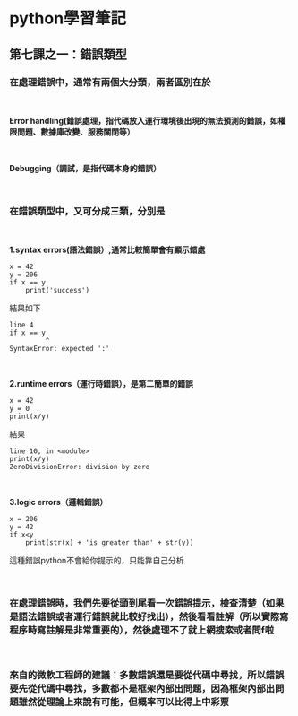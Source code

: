# python學習筆記
## 第七課之一：錯誤類型
### 在處理錯誤中，通常有兩個大分類，兩者區別在於

<br>

**Error handling(錯誤處理，指代碼放入運行環境後出現的無法預測的錯誤，如權限問題、數據庫改變、服務關閉等）**

<br>

**Debugging（調試，是指代碼本身的錯誤）**

&nbsp;

### 在錯誤類型中，又可分成三類，分別是

<br>

**1.syntax errors(語法錯誤）,通常比較簡單會有顯示錯處**
```
x = 42
y = 206
if x == y
    print('success')
```
結果如下
```
line 4
if x == y
         ^
SyntaxError: expected ':'
```

&nbsp;

**2.runtime errors（運行時錯誤），是第二簡單的錯誤**
```
x = 42
y = 0
print(x/y)
```
結果
```
line 10, in <module>
print(x/y)
ZeroDivisionError: division by zero
```

&nbsp;

**3.logic errors（邏輯錯誤）**
```
x = 206
y = 42
if x<y
    print(str(x) + 'is greater than' + str(y))
```
這種錯誤python不會給你提示的，只能靠自己分析

&nbsp;

### 在處理錯誤時，我們先要從頭到尾看一次錯誤提示，檢查清楚（如果是語法錯誤或者運行錯誤就比較好找出），然後看看註解（所以實際寫程序時寫註解是非常重要的），然後處理不了就上網搜索或者問f啦

&nbsp;

### 來自的微軟工程師的建議：多數錯誤還是要從代碼中尋找，所以錯誤要先從代碼中尋找，多數都不是框架內部出問題，因為框架內部出問題雖然從理論上來說有可能，但概率可以比得上中彩票
